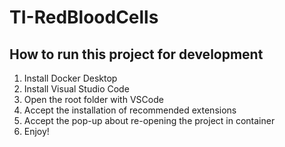 # TI-RedBloodCells

## How to run this project for development
1. Install Docker Desktop
2. Install Visual Studio Code
3. Open the root folder with VSCode
4. Accept the installation of recommended extensions
5. Accept the pop-up about re-opening the project in container
6. Enjoy!